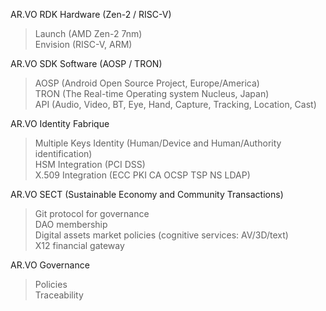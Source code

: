 <p>AR.VO RDK Hardware (Zen-2 / RISC-V)
<blockquote>
     Launch (AMD Zen-2 7nm)<br>
     Envision (RISC-V, ARM)</blockquote></p>

<p>AR.VO SDK Software (AOSP / TRON)
<blockquote>
     AOSP (Android Open Source Project, Europe/America)<br>
     TRON (The Real-time Operating system Nucleus, Japan)<br>
     API (Audio, Video, BT, Eye, Hand, Capture, Tracking, Location, Сast)</blockquote></p>

<p>AR.VO Identity Fabrique
<blockquote>
     Multiple Keys Identity (Human/Device and Human/Authority identification)<br>
     HSM Integration (PCI DSS)<br>
     X.509 Integration (ECC PKI CA OCSP TSP NS LDAP)</blockquote></p>

<p>AR.VO SECT (Sustainable Economy and Community Transactions)
<blockquote>
     Git protocol for governance<br>
     DAO membership<br>
     Digital assets market policies (cognitive services: AV/3D/text)<br>
     X12 financial gateway</blockquote></p>

<p>AR.VO Governance
<blockquote>
     Policies<br>
     Traceability</blockquote></p>

